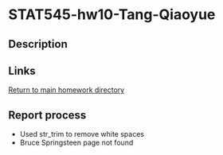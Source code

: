 # STAT545-hw10-Tang-Qiaoyue

## Description


## Links

[]()

[Return to main homework directory](https://github.com/qiaoyuet/STAT545-hw-Tang-Qiaoyue)

## Report process
- Used str_trim to remove white spaces
- Bruce Springsteen page not found